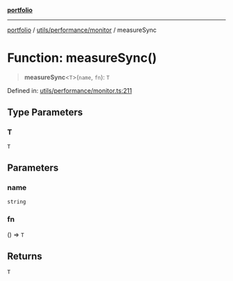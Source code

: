 [**portfolio**](../../../../README.md)

***

[portfolio](../../../../modules.md) / [utils/performance/monitor](../README.md) / measureSync

# Function: measureSync()

> **measureSync**\<`T`\>(`name`, `fn`): `T`

Defined in: [utils/performance/monitor.ts:211](https://github.com/tnorlund/Portfolio/blob/66e0b749b6ce1eda08da76d279914f09333252c9/portfolio/utils/performance/monitor.ts#L211)

## Type Parameters

### T

`T`

## Parameters

### name

`string`

### fn

() => `T`

## Returns

`T`
